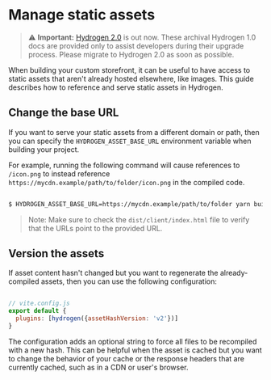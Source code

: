 # Manage static assets


> ⚠️ **Important:** [Hydrogen 2.0](https://hydrogen.shopify.dev) is out now. These archival Hydrogen 1.0 docs are provided only to assist developers during their upgrade process. Please migrate to Hydrogen 2.0 as soon as possible.

When building your custom storefront, it can be useful to have access to static assets that aren't already hosted elsewhere, like images. This guide describes how to reference and serve static assets in Hydrogen.

## Change the base URL

If you want to serve your static assets from a different domain or path, then you can specify the `HYDROGEN_ASSET_BASE_URL` environment variable when building your project.

For example, running the following command will cause references to `/icon.png` to instead reference `https://mycdn.example/path/to/folder/icon.png` in the compiled code.

```bash

$ HYDROGEN_ASSET_BASE_URL=https://mycdn.example/path/to/folder yarn build
```



> Note:
> Make sure to check the `dist/client/index.html` file to verify that the URLs point to the provided URL.

## Version the assets

If asset content hasn't changed but you want to regenerate the already-compiled assets, then you can use the following configuration:

```js

// vite.config.js
export default {
  plugins: [hydrogen({assetHashVersion: 'v2'})]
}
```



The configuration adds an optional string to force all files to be recompiled with a new hash. This can be helpful when the asset is cached but you want to change the behavior of your cache or the response headers that are currently cached, such as in a CDN or user's browser.
